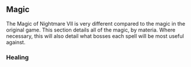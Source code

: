 ## Magic

The Magic of Nightmare VII is very different compared to the magic in the
original game. This section details all of the magic, by materia. Where
necessary, this will also detail what bosses each spell will be most useful
against.

### Healing
